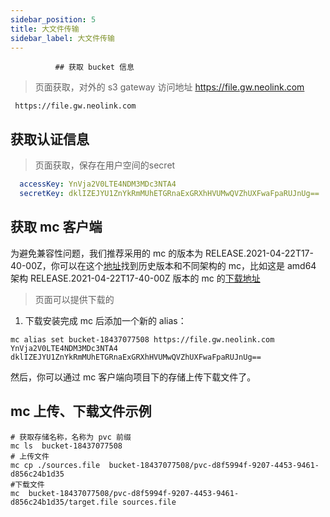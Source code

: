 ```yaml
---
sidebar_position: 5
title: 大文件传输
sidebar_label: 大文件传输
---
```

              ## 获取 bucket 信息
> 页面获取，对外的 s3 gateway 访问地址  https://file.gw.neolink.com
``` url
 https://file.gw.neolink.com
```
## 获取认证信息 
> 页面获取，保存在用户空间的secret
``` yaml
  accessKey: YnVja2V0LTE4NDM3MDc3NTA4
  secretKey: dklIZEJYU1ZnYkRmMUhETGRnaExGRXhHVUMwQVZhUXFwaFpaRUJnUg==
```
## 获取 mc 客户端
为避免兼容性问题，我们推荐采用的 mc 的版本为 RELEASE.2021-04-22T17-40-00Z，你可以在这个[地址](https://dl.min.io/client/mc/release)找到历史版本和不同架构的 mc，比如这是 amd64 架构 RELEASE.2021-04-22T17-40-00Z 版本的 mc 的[下载地址](https://dl.min.io/client/mc/release/linux-amd64/archive/mc.RELEASE.2021-04-22T17-40-00Z)

> 页面可以提供下载的
1. 下载安装完成 mc 后添加一个新的 alias：

``` shell
mc alias set bucket-18437077508 https://file.gw.neolink.com YnVja2V0LTE4NDM3MDc3NTA4 dklIZEJYU1ZnYkRmMUhETGRnaExGRXhHVUMwQVZhUXFwaFpaRUJnUg==

```
然后，你可以通过 mc 客户端向项目下的存储上传下载文件了。
## mc 上传、下载文件示例
``` shell
# 获取存储名称，名称为 pvc 前缀
mc ls  bucket-18437077508 
# 上传文件
mc cp ./sources.file  bucket-18437077508/pvc-d8f5994f-9207-4453-9461-d856c24b1d35
#下载文件
mc  bucket-18437077508/pvc-d8f5994f-9207-4453-9461-d856c24b1d35/target.file sources.file
```

            